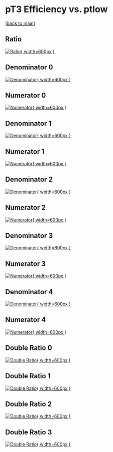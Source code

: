 # pT3 Efficiency vs. ptlow

[[back to main](./)]



## Ratio

[![Ratio](../mtv/var/pT3_base_0_1_eff_ptlow.png){ width=600px }](../mtv/var/pT3_base_0_1_eff_ptlow.pdf)

## Denominator 0

[![Denominator](../mtv/den/pT3_base_0_1_eff_ptlow_den0.png){ width=600px }](../mtv/den/pT3_base_0_1_eff_ptlow_den0.pdf)

## Numerator 0

[![Numerator](../mtv/num/pT3_base_0_1_eff_ptlow_num0.png){ width=600px }](../mtv/num/pT3_base_0_1_eff_ptlow_num0.pdf)

## Denominator 1

[![Denominator](../mtv/den/pT3_base_0_1_eff_ptlow_den1.png){ width=600px }](../mtv/den/pT3_base_0_1_eff_ptlow_den1.pdf)

## Numerator 1

[![Numerator](../mtv/num/pT3_base_0_1_eff_ptlow_num1.png){ width=600px }](../mtv/num/pT3_base_0_1_eff_ptlow_num1.pdf)

## Denominator 2

[![Denominator](../mtv/den/pT3_base_0_1_eff_ptlow_den2.png){ width=600px }](../mtv/den/pT3_base_0_1_eff_ptlow_den2.pdf)

## Numerator 2

[![Numerator](../mtv/num/pT3_base_0_1_eff_ptlow_num2.png){ width=600px }](../mtv/num/pT3_base_0_1_eff_ptlow_num2.pdf)

## Denominator 3

[![Denominator](../mtv/den/pT3_base_0_1_eff_ptlow_den3.png){ width=600px }](../mtv/den/pT3_base_0_1_eff_ptlow_den3.pdf)

## Numerator 3

[![Numerator](../mtv/num/pT3_base_0_1_eff_ptlow_num3.png){ width=600px }](../mtv/num/pT3_base_0_1_eff_ptlow_num3.pdf)

## Denominator 4

[![Denominator](../mtv/den/pT3_base_0_1_eff_ptlow_den4.png){ width=600px }](../mtv/den/pT3_base_0_1_eff_ptlow_den4.pdf)

## Numerator 4

[![Numerator](../mtv/num/pT3_base_0_1_eff_ptlow_num4.png){ width=600px }](../mtv/num/pT3_base_0_1_eff_ptlow_num4.pdf)

## Double Ratio 0

[![Double Ratio](../mtv/ratio/pT3_base_0_1_eff_ptlow_ratio0.png){ width=600px }](../mtv/ratio/pT3_base_0_1_eff_ptlow_ratio0.pdf)

## Double Ratio 1

[![Double Ratio](../mtv/ratio/pT3_base_0_1_eff_ptlow_ratio1.png){ width=600px }](../mtv/ratio/pT3_base_0_1_eff_ptlow_ratio1.pdf)

## Double Ratio 2

[![Double Ratio](../mtv/ratio/pT3_base_0_1_eff_ptlow_ratio2.png){ width=600px }](../mtv/ratio/pT3_base_0_1_eff_ptlow_ratio2.pdf)

## Double Ratio 3

[![Double Ratio](../mtv/ratio/pT3_base_0_1_eff_ptlow_ratio3.png){ width=600px }](../mtv/ratio/pT3_base_0_1_eff_ptlow_ratio3.pdf)

